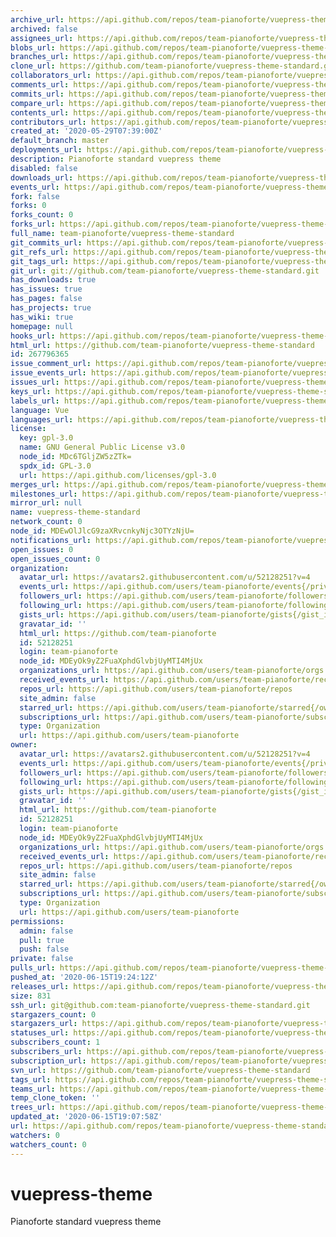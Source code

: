 ```yaml
---
archive_url: https://api.github.com/repos/team-pianoforte/vuepress-theme-standard/{archive_format}{/ref}
archived: false
assignees_url: https://api.github.com/repos/team-pianoforte/vuepress-theme-standard/assignees{/user}
blobs_url: https://api.github.com/repos/team-pianoforte/vuepress-theme-standard/git/blobs{/sha}
branches_url: https://api.github.com/repos/team-pianoforte/vuepress-theme-standard/branches{/branch}
clone_url: https://github.com/team-pianoforte/vuepress-theme-standard.git
collaborators_url: https://api.github.com/repos/team-pianoforte/vuepress-theme-standard/collaborators{/collaborator}
comments_url: https://api.github.com/repos/team-pianoforte/vuepress-theme-standard/comments{/number}
commits_url: https://api.github.com/repos/team-pianoforte/vuepress-theme-standard/commits{/sha}
compare_url: https://api.github.com/repos/team-pianoforte/vuepress-theme-standard/compare/{base}...{head}
contents_url: https://api.github.com/repos/team-pianoforte/vuepress-theme-standard/contents/{+path}
contributors_url: https://api.github.com/repos/team-pianoforte/vuepress-theme-standard/contributors
created_at: '2020-05-29T07:39:00Z'
default_branch: master
deployments_url: https://api.github.com/repos/team-pianoforte/vuepress-theme-standard/deployments
description: Pianoforte standard vuepress theme
disabled: false
downloads_url: https://api.github.com/repos/team-pianoforte/vuepress-theme-standard/downloads
events_url: https://api.github.com/repos/team-pianoforte/vuepress-theme-standard/events
fork: false
forks: 0
forks_count: 0
forks_url: https://api.github.com/repos/team-pianoforte/vuepress-theme-standard/forks
full_name: team-pianoforte/vuepress-theme-standard
git_commits_url: https://api.github.com/repos/team-pianoforte/vuepress-theme-standard/git/commits{/sha}
git_refs_url: https://api.github.com/repos/team-pianoforte/vuepress-theme-standard/git/refs{/sha}
git_tags_url: https://api.github.com/repos/team-pianoforte/vuepress-theme-standard/git/tags{/sha}
git_url: git://github.com/team-pianoforte/vuepress-theme-standard.git
has_downloads: true
has_issues: true
has_pages: false
has_projects: true
has_wiki: true
homepage: null
hooks_url: https://api.github.com/repos/team-pianoforte/vuepress-theme-standard/hooks
html_url: https://github.com/team-pianoforte/vuepress-theme-standard
id: 267796365
issue_comment_url: https://api.github.com/repos/team-pianoforte/vuepress-theme-standard/issues/comments{/number}
issue_events_url: https://api.github.com/repos/team-pianoforte/vuepress-theme-standard/issues/events{/number}
issues_url: https://api.github.com/repos/team-pianoforte/vuepress-theme-standard/issues{/number}
keys_url: https://api.github.com/repos/team-pianoforte/vuepress-theme-standard/keys{/key_id}
labels_url: https://api.github.com/repos/team-pianoforte/vuepress-theme-standard/labels{/name}
language: Vue
languages_url: https://api.github.com/repos/team-pianoforte/vuepress-theme-standard/languages
license:
  key: gpl-3.0
  name: GNU General Public License v3.0
  node_id: MDc6TGljZW5zZTk=
  spdx_id: GPL-3.0
  url: https://api.github.com/licenses/gpl-3.0
merges_url: https://api.github.com/repos/team-pianoforte/vuepress-theme-standard/merges
milestones_url: https://api.github.com/repos/team-pianoforte/vuepress-theme-standard/milestones{/number}
mirror_url: null
name: vuepress-theme-standard
network_count: 0
node_id: MDEwOlJlcG9zaXRvcnkyNjc3OTYzNjU=
notifications_url: https://api.github.com/repos/team-pianoforte/vuepress-theme-standard/notifications{?since,all,participating}
open_issues: 0
open_issues_count: 0
organization:
  avatar_url: https://avatars2.githubusercontent.com/u/52128251?v=4
  events_url: https://api.github.com/users/team-pianoforte/events{/privacy}
  followers_url: https://api.github.com/users/team-pianoforte/followers
  following_url: https://api.github.com/users/team-pianoforte/following{/other_user}
  gists_url: https://api.github.com/users/team-pianoforte/gists{/gist_id}
  gravatar_id: ''
  html_url: https://github.com/team-pianoforte
  id: 52128251
  login: team-pianoforte
  node_id: MDEyOk9yZ2FuaXphdGlvbjUyMTI4MjUx
  organizations_url: https://api.github.com/users/team-pianoforte/orgs
  received_events_url: https://api.github.com/users/team-pianoforte/received_events
  repos_url: https://api.github.com/users/team-pianoforte/repos
  site_admin: false
  starred_url: https://api.github.com/users/team-pianoforte/starred{/owner}{/repo}
  subscriptions_url: https://api.github.com/users/team-pianoforte/subscriptions
  type: Organization
  url: https://api.github.com/users/team-pianoforte
owner:
  avatar_url: https://avatars2.githubusercontent.com/u/52128251?v=4
  events_url: https://api.github.com/users/team-pianoforte/events{/privacy}
  followers_url: https://api.github.com/users/team-pianoforte/followers
  following_url: https://api.github.com/users/team-pianoforte/following{/other_user}
  gists_url: https://api.github.com/users/team-pianoforte/gists{/gist_id}
  gravatar_id: ''
  html_url: https://github.com/team-pianoforte
  id: 52128251
  login: team-pianoforte
  node_id: MDEyOk9yZ2FuaXphdGlvbjUyMTI4MjUx
  organizations_url: https://api.github.com/users/team-pianoforte/orgs
  received_events_url: https://api.github.com/users/team-pianoforte/received_events
  repos_url: https://api.github.com/users/team-pianoforte/repos
  site_admin: false
  starred_url: https://api.github.com/users/team-pianoforte/starred{/owner}{/repo}
  subscriptions_url: https://api.github.com/users/team-pianoforte/subscriptions
  type: Organization
  url: https://api.github.com/users/team-pianoforte
permissions:
  admin: false
  pull: true
  push: false
private: false
pulls_url: https://api.github.com/repos/team-pianoforte/vuepress-theme-standard/pulls{/number}
pushed_at: '2020-06-15T19:24:12Z'
releases_url: https://api.github.com/repos/team-pianoforte/vuepress-theme-standard/releases{/id}
size: 831
ssh_url: git@github.com:team-pianoforte/vuepress-theme-standard.git
stargazers_count: 0
stargazers_url: https://api.github.com/repos/team-pianoforte/vuepress-theme-standard/stargazers
statuses_url: https://api.github.com/repos/team-pianoforte/vuepress-theme-standard/statuses/{sha}
subscribers_count: 1
subscribers_url: https://api.github.com/repos/team-pianoforte/vuepress-theme-standard/subscribers
subscription_url: https://api.github.com/repos/team-pianoforte/vuepress-theme-standard/subscription
svn_url: https://github.com/team-pianoforte/vuepress-theme-standard
tags_url: https://api.github.com/repos/team-pianoforte/vuepress-theme-standard/tags
teams_url: https://api.github.com/repos/team-pianoforte/vuepress-theme-standard/teams
temp_clone_token: ''
trees_url: https://api.github.com/repos/team-pianoforte/vuepress-theme-standard/git/trees{/sha}
updated_at: '2020-06-15T19:07:58Z'
url: https://api.github.com/repos/team-pianoforte/vuepress-theme-standard
watchers: 0
watchers_count: 0
---
```


# vuepress-theme

Pianoforte standard vuepress theme

